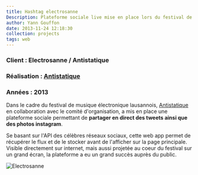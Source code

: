 ```yaml
---
title: Hashtag electrosanne
Description: Plateforme sociale live mise en place lors du festival de musique électronique lausannois.
author: Yann Gouffon
date: 2013-11-24 12:18:30
collection: projects
tags: web
---
```


### Client : Electrosanne / Antistatique
### Réalisation : [Antistatique](http://www.antistatique.net/)
### Années : 2013

Dans le cadre du festival de musique électronique lausannois, [Antistatique](http://antistatique.net/fr/portfolio/electrosanne) en collaboration avec le comité d'organisation, a mis en place une plateforme sociale permettant de **partager en direct des tweets ainsi que des photos instagram**.

Se basant sur l'API des célèbres réseaux sociaux, cette web app permet de récupérer le flux et de le stocker avant de l'afficher sur la page principale. Visible directement sur internet, mais aussi projetée au coeur du festival sur un grand écran, la plateforme a eu un grand succès auprès du public.

![Electrosanne](http://staging.yago.io/content/images/electro_macbook.jpg)

